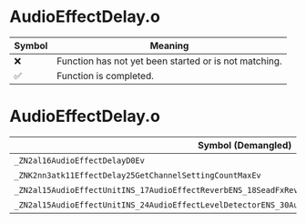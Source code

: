# AudioEffectDelay.o
| Symbol | Meaning 
| ------------- | ------------- 
| :x: | Function has not yet been started or is not matching. 
| :white_check_mark: | Function is completed. 


# AudioEffectDelay.o
| Symbol (Demangled) | Symbol (Mangled) | Decompiled? |
| ------------- |  ------------- | ------------- |
| `_ZN2al16AudioEffectDelayD0Ev` | `al::AudioEffectDelay::~AudioEffectDelay()` | :white_check_mark: |
| `_ZNK2nn3atk11EffectDelay25GetChannelSettingCountMaxEv` | `nn::atk::EffectDelay::GetChannelSettingCountMax(void)const` | :white_check_mark: |
| `_ZN2al15AudioEffectUnitINS_17AudioEffectReverbENS_18SeadFxReverbParamsEE4initEii` | `al::AudioEffectUnit<al::AudioEffectReverb,al::SeadFxReverbParams>::init(int,int)` | :white_check_mark: |
| `_ZN2al15AudioEffectUnitINS_24AudioEffectLevelDetectorENS_30AudioEffectParamsLevelDetectorEE4initEii` | `al::AudioEffectUnit<al::AudioEffectLevelDetector,al::AudioEffectParamsLevelDetector>::init(int,int)` | :white_check_mark: |
